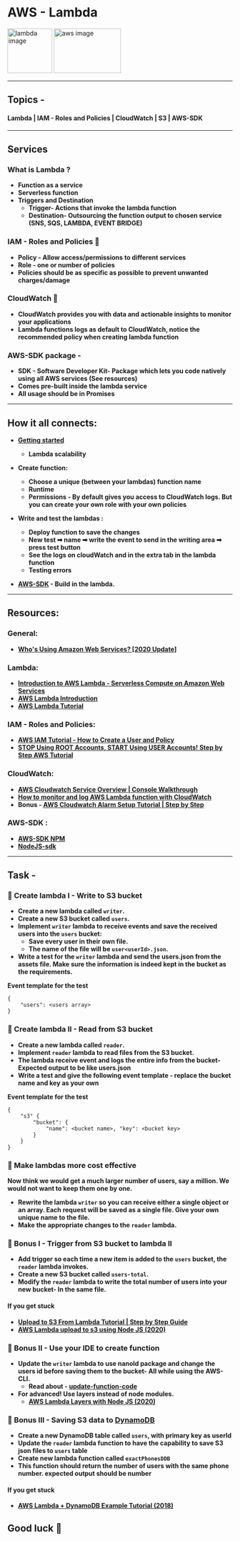 # AWS - Lambda

<img alt="lambda image" src="https://upload.wikimedia.org/wikipedia/commons/thumb/8/8f/Orange_lambda.svg/980px-Orange_lambda.svg.png" height="100px" width="100px"/> <img alt="aws image" src="https://xpert-careers.com/wp-content/uploads/2021/02/aws1.png" height="100px" width="150px"/>

---

## Topics -

#### Lambda | IAM - Roles and Policies | CloudWatch | S3 | AWS-SDK

---

## Services

### What is Lambda ?

- **Function as a service**
- **Serverless function**
- **Triggers and Destination**
  - **Trigger- Actions that invoke the lambda function**
  - **Destination- Outsourcing the function output to chosen service (SNS, SQS, LAMBDA, EVENT BRIDGE)**

### IAM - Roles and Policies 👥

- **Policy - Allow access/permissions to different services**
- **Role - one or number of policies**
- **Policies should be as specific as possible to prevent unwanted charges/damage**

### CloudWatch 📃

- **CloudWatch provides you with data and actionable insights to monitor your applications**
- **Lambda functions logs as default to CloudWatch, notice the recommended policy when creating lambda function**

### AWS-SDK package -

- **SDK - Software Developer Kit- Package which lets you code natively using all AWS services (See resources)**
- **Comes pre-built inside the lambda service**
- **All usage should be in Promises**

---

## How it all connects:

- **[Getting started](https://eu-west-1.console.aws.amazon.com/lambda/home?region=eu-west-1#/begin)**
  - **Lambda scalability**
- **Create function:**
  - **Choose a unique (between your lambdas) function name**
  - **Runtime**
  - **Permissions - By default gives you access to CloudWatch logs. But you can create your own role with your own policies**
- **Write and test the lambdas :**

  - **Deploy function to save the changes**
  - **New test ➡ name ➡ write the event to send in the writing area ➡ press test button**
  - **See the logs on cloudWatch and in the extra tab in the lambda function**
  - **Testing errors**

- **[AWS-SDK](https://www.npmjs.com/package/aws-sdk) - Build in the lambda.**

---

## Resources:

### General:

- **[Who's Using Amazon Web Services? [2020 Update]](https://www.contino.io/insights/whos-using-aws)**

### Lambda:

- **[Introduction to AWS Lambda - Serverless Compute on Amazon Web Services](https://www.youtube.com/watch?v=eOBq__h4OJ4)**
- **[AWS Lambda Introduction](https://www.youtube.com/watch?v=d6lrokAELO0&list=PLt1SIbA8guuvQqlwrYjCjf1I_RL5qwrYt)**
- **[AWS Lambda Tutorial](https://www.youtube.com/watch?v=seaBeltaKhw)**

### IAM - Roles and Policies:

- **[AWS IAM Tutorial - How to Create a User and Policy](https://www.youtube.com/watch?v=dMPDZHVIZBs)**
- **[STOP Using ROOT Accounts, START Using USER Accounts! Step by Step AWS Tutorial](https://www.youtube.com/watch?v=NcJ001_Ombk)**

### CloudWatch:

- **[AWS Cloudwatch Service Overview | Console Walkthrough](https://www.youtube.com/watch?v=k7wuIrHU4UY)**
- **[How to monitor and log AWS Lambda function with CloudWatch](https://www.youtube.com/watch?v=1bQ5rOV1z-k)**
- **Bonus - [AWS Cloudwatch Alarm Setup Tutorial | Step by Step](https://www.youtube.com/watch?v=lHWrAAzoxJA)**

### AWS-SDK :

- **[AWS-SDK NPM](https://www.npmjs.com/package/aws-sdk)**
- **[NodeJS-sdk](https://docs.aws.amazon.com/sdk-for-javascript/v2/developer-guide/getting-started-nodejs.html)**

---

## Task -

### 🔸 Create lambda I - Write to S3 bucket

- **Create a new lambda called `writer`.**
- **Create a new S3 bucket called `users`.**
- **Implement `writer` lambda to receive events and save the received users into the `users` bucket:**
  - **Save every user in their own file.**
  - **The name of the file will be `user<userId>.json`.**
- **Write a test for the `writer` lambda and send the users.json from the assets file. Make sure the information is indeed kept in the bucket as the requirements.**

**Event template for the test**

```
{
    "users": <users array>
}
```

### 🔸 Create lambda II - Read from S3 bucket

- **Create a new lambda called `reader`.**
- **Implement `reader` lambda to read files from the S3 bucket.**
- **The lambda receive event and logs the entire info from the bucket- Expected output to be like users.json**
- **Write a test and give the following event template - replace the bucket name and key as your own**

**Event template for the test**

```
{
    "s3" {
        "bucket": {
            "name": <bucket name>, "key": <bucket key>
        }
    }
}
```

### 🔸 Make lambdas more cost effective

**Now think we would get a much larger number of users, say a million. We would not want to keep them one by one.**

- **Rewrite the lambda `writer` so you can receive either a single object or an array. Each request will be saved as a single file. Give your own unique name to the file.**
- **Make the appropriate changes to the `reader` lambda.**

### 🔸 Bonus I - Trigger from S3 bucket to lambda II

- **Add trigger so each time a new item is added to the `users` bucket, the `reader` lambda invokes.**
- **Create a new S3 bucket called `users-total`.**
- **Modify the `reader` lambda to write the total number of users into your new bucket- In the same file.**

#### If you get stuck

- **[Upload to S3 From Lambda Tutorial | Step by Step Guide](https://www.youtube.com/watch?v=vXiZO1c5Sk0)**
- **[AWS Lambda upload to s3 using Node JS (2020)](https://www.youtube.com/watch?v=Wnbw15Oue1k&t=177s)**

### 🔸 Bonus II - Use your IDE to create function

- **Update the `writer` lambda to use nanoId package and change the users id before saving them to the bucket- All while using the AWS-CLI.**
  - **Read about - [update-function-code](https://docs.aws.amazon.com/cli/latest/reference/lambda/update-function-code.html)**
- **For advanced! Use layers instead of node modules.**
  - **[AWS Lambda Layers with Node JS (2020)](https://www.youtube.com/watch?v=-r4GJlkdJo0&ab_channel=WornOffKeys)**

### 🔸 Bonus III - Saving S3 data to [DynamoDB](https://www.youtube.com/watch?v=2mVR_Qgx_RU)

- **Create a new DynamoDB table called `users`, with primary key as userId**
- **Update the `reader` lambda function to have the capability to save S3 json files to `users` table**
- **Create new lambda function called `exactPhonesDDB`**
- **This function should return the number of users with the same phone number. expected output should be number**

#### If you get stuck

- **[AWS Lambda + DynamoDB Example Tutorial (2018)](https://www.youtube.com/watch?v=usgK4KsdNWM)**

## Good luck 💪
